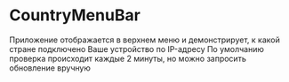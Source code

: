 # CountryMenuBar
Приложение отображается в верхнем меню и демонстрирует, к какой стране подключено Ваше устройство по IP-адресу
По умолчанию проверка происходит каждые 2 минуты, но можно запросить обновление вручную
